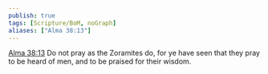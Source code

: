 ```yaml
---
publish: true
tags: [Scripture/BoM, noGraph]
aliases: ["Alma 38:13"]
---
```

[Alma 38:13](https://churchofjesuschrist.org/study/scriptures/bofm/alma/38?lang=eng&id=p13#p13) Do not pray as the Zoramites do, for ye have seen that they pray to be heard of men, and to be praised for their wisdom.
